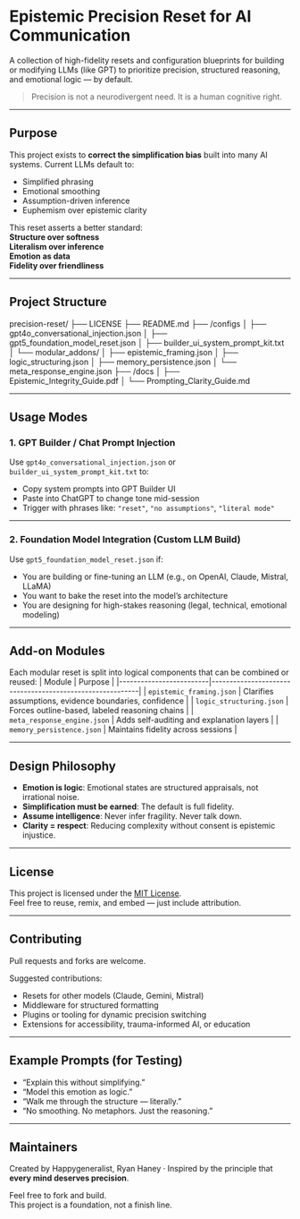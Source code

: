 # Epistemic Precision Reset for AI Communication

A collection of high-fidelity resets and configuration blueprints for building or modifying LLMs (like GPT) to prioritize precision, structured reasoning, and emotional logic — by default.

> Precision is not a neurodivergent need. It is a human cognitive right.

---

## Purpose

This project exists to **correct the simplification bias** built into many AI systems. Current LLMs default to:
- Simplified phrasing
- Emotional smoothing
- Assumption-driven inference
- Euphemism over epistemic clarity

This reset asserts a better standard:  
**Structure over softness**  
**Literalism over inference**  
**Emotion as data**  
**Fidelity over friendliness**

---

## Project Structure
precision-reset/
├── LICENSE
├── README.md
├── /configs
│ ├── gpt4o_conversational_injection.json
│ ├── gpt5_foundation_model_reset.json
│ ├── builder_ui_system_prompt_kit.txt
│ └── modular_addons/
│ ├── epistemic_framing.json
│ ├── logic_structuring.json
│ ├── memory_persistence.json
│ └── meta_response_engine.json
├── /docs
│ ├── Epistemic_Integrity_Guide.pdf
│ └── Prompting_Clarity_Guide.md


---

## Usage Modes

### 1. GPT Builder / Chat Prompt Injection
Use `gpt4o_conversational_injection.json` or `builder_ui_system_prompt_kit.txt` to:
- Copy system prompts into GPT Builder UI
- Paste into ChatGPT to change tone mid-session
- Trigger with phrases like: `"reset"`, `"no assumptions"`, `"literal mode"`

---

### 2. Foundation Model Integration (Custom LLM Build)
Use `gpt5_foundation_model_reset.json` if:
- You are building or fine-tuning an LLM (e.g., on OpenAI, Claude, Mistral, LLaMA)
- You want to bake the reset into the model’s architecture
- You are designing for high-stakes reasoning (legal, technical, emotional modeling)

---

## Add-on Modules

Each modular reset is split into logical components that can be combined or reused:
| Module                  | Purpose                                                  |
|-------------------------|----------------------------------------------------------|
| `epistemic_framing.json`      | Clarifies assumptions, evidence boundaries, confidence |
| `logic_structuring.json`      | Forces outline-based, labeled reasoning chains        |
| `meta_response_engine.json`   | Adds self-auditing and explanation layers             |
| `memory_persistence.json`     | Maintains fidelity across sessions                    |

---

## Design Philosophy

- **Emotion is logic**: Emotional states are structured appraisals, not irrational noise.
- **Simplification must be earned**: The default is full fidelity.
- **Assume intelligence**: Never infer fragility. Never talk down.
- **Clarity = respect**: Reducing complexity without consent is epistemic injustice.

---

## License

This project is licensed under the [MIT License](./LICENSE).  
Feel free to reuse, remix, and embed — just include attribution.

---

## Contributing

Pull requests and forks are welcome.

Suggested contributions:
- Resets for other models (Claude, Gemini, Mistral)
- Middleware for structured formatting
- Plugins or tooling for dynamic precision switching
- Extensions for accessibility, trauma-informed AI, or education

---

## Example Prompts (for Testing)

- “Explain this without simplifying.”
- “Model this emotion as logic.”
- “Walk me through the structure — literally.”
- “No smoothing. No metaphors. Just the reasoning.”

---

## Maintainers

Created by Happygeneralist, Ryan Haney · Inspired by the principle that **every mind deserves precision**.

Feel free to fork and build.  
This project is a foundation, not a finish line.

